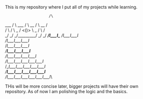 This is my repository where I put all of my projects while learning.

                                                                
                        /\
  ___                  /  \                  ___
 /   \     __         /    \         __     /   \
/     \   /  \   _   / <()> \   _   /  \   /     \
       \_/    \_/ \_/________\_/ \_/    \_/
 __________________/__I___I___\________________
                  /_I___I___I__\
                 /I___I___I___I_\
                /___I___I___I___I\
               /__I___I___I___I___\
              /_I___I___I___I___I__\
             /I___I___I___I___I___I_\
            /___I___I___I___I___I___I\
           /__I___I___I___I___I___I___\
          /_I___I___I___I___I___I___I__\

THis will be more concise later, bigger projects will have their own repository. As of now I am polishing the logic and the basics.
